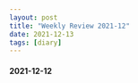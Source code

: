 ```yaml
---
layout: post
title: "Weekly Review 2021-12"
date: 2021-12-13  
tags: [diary]
---
```



#### 2021-12-12  